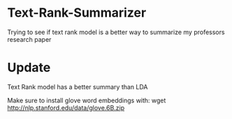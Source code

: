 # Text-Rank-Summarizer
Trying to see if text rank model is a better way to summarize my professors research paper

# Update
Text Rank model has a better summary than LDA

Make sure to install glove word embeddings with: wget http://nlp.stanford.edu/data/glove.6B.zip
